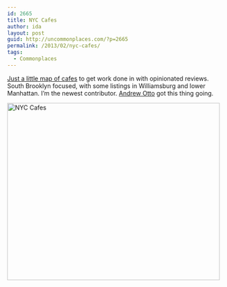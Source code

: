 ```yaml
---
id: 2665
title: NYC Cafes
author: ida
layout: post
guid: http://uncommonplaces.com/?p=2665
permalink: /2013/02/nyc-cafes/
tags:
  - Commonplaces
---
```

[Just a little map of cafes][1] to get work done in with opinionated reviews. South Brooklyn focused, with some listings in Williamsburg and lower Manhattan. I&#8217;m the newest contributor. [Andrew Otto][2] got this thing going.

<a href="https://maps.google.com/maps/ms?msid=215578322033104321021.00049c6c256df3faa242a&msa=0&ll=40.699642,-73.962021&spn=0.084723,0.143852" target="_blank"><img src="{{ site.baseurl }}/images/2013/02/Screen-Shot-2013-02-07-at-10.34.11-AM.png" alt="NYC Cafes" width="491" height="409" class="alignnone size-full wp-image-2668" /></a>

 [1]: https://maps.google.com/maps/ms?msid=215578322033104321021.00049c6c256df3faa242a&msa=0&ll=40.699642,-73.962021&spn=0.084723,0.143852
 [2]: http://ottomata.org/